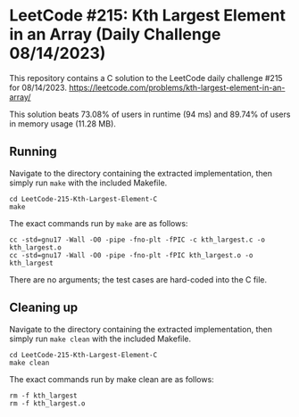 # LeetCode #215: Kth Largest Element in an Array (Daily Challenge 08/14/2023)
This repository contains a C solution to the LeetCode daily challenge #215 for 08/14/2023. https://leetcode.com/problems/kth-largest-element-in-an-array/

This solution beats 73.08% of users in runtime (94 ms) and 89.74% of users in memory usage (11.28 MB).

## Running
Navigate to the directory containing the extracted implementation, then simply run `make` with the included Makefile.
```
cd LeetCode-215-Kth-Largest-Element-C
make
```

The exact commands run by `make` are as follows:

```
cc -std=gnu17 -Wall -O0 -pipe -fno-plt -fPIC -c kth_largest.c -o kth_largest.o
cc -std=gnu17 -Wall -O0 -pipe -fno-plt -fPIC kth_largest.o -o kth_largest
```

There are no arguments; the test cases are hard-coded into the C file.

## Cleaning up
Navigate to the directory containing the extracted implementation, then simply run `make clean` with the included Makefile.

```
cd LeetCode-215-Kth-Largest-Element-C
make clean
```

The exact commands run by make clean are as follows:

```
rm -f kth_largest
rm -f kth_largest.o
```